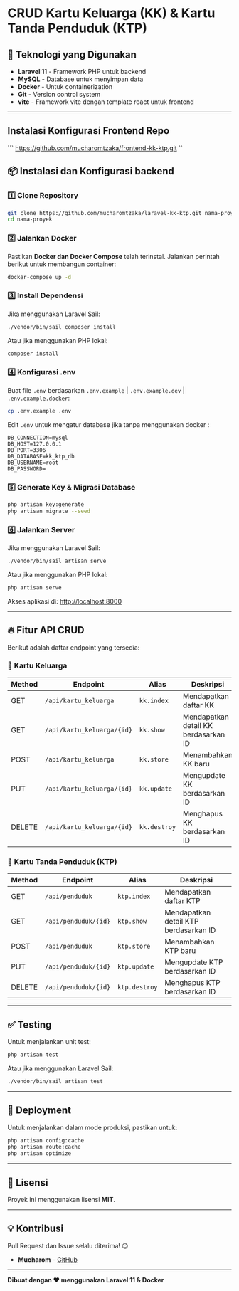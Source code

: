 # CRUD Kartu Keluarga (KK) & Kartu Tanda Penduduk (KTP)

## 📌 Teknologi yang Digunakan
- **Laravel 11** - Framework PHP untuk backend
- **MySQL** - Database untuk menyimpan data
- **Docker** - Untuk containerization
- **Git** - Version control system
- **vite** - Framework vite dengan template react untuk frontend 
---

## Instalasi Konfigurasi Frontend Repo
``` https://github.com/mucharomtzaka/frontend-kk-ktp.git ``

## 📦 Instalasi dan Konfigurasi backend 

### 1️⃣ **Clone Repository**
```sh
git clone https://github.com/mucharomtzaka/laravel-kk-ktp.git nama-proyek
cd nama-proyek
```

### 2️⃣ **Jalankan Docker**
Pastikan **Docker dan Docker Compose** telah terinstal. Jalankan perintah berikut untuk membangun container:
```sh
docker-compose up -d
```

### 3️⃣ **Install Dependensi**
Jika menggunakan Laravel Sail:
```sh
./vendor/bin/sail composer install
```
Atau jika menggunakan PHP lokal:
```sh
composer install
```

### 4️⃣ **Konfigurasi .env**
Buat file `.env` berdasarkan `.env.example` | `.env.example.dev` | `.env.example.docker`:
```sh
cp .env.example .env
```
Edit `.env` untuk mengatur database jika tanpa menggunakan docker :
```
DB_CONNECTION=mysql
DB_HOST=127.0.0.1
DB_PORT=3306
DB_DATABASE=kk_ktp_db
DB_USERNAME=root
DB_PASSWORD=
```

### 5️⃣ **Generate Key & Migrasi Database**
```sh
php artisan key:generate
php artisan migrate --seed
```

### 6️⃣ **Jalankan Server**
Jika menggunakan Laravel Sail:
```sh
./vendor/bin/sail artisan serve
```
Atau jika menggunakan PHP lokal:
```sh
php artisan serve
```
Akses aplikasi di: [http://localhost:8000](http://localhost:8000)

---

## 🔥 Fitur API CRUD
Berikut adalah daftar endpoint yang tersedia:

### 📌 **Kartu Keluarga**
| Method | Endpoint | Alias | Deskripsi |
|--------|----------|--------|------------|
| GET | `/api/kartu_keluarga` | `kk.index` | Mendapatkan daftar KK |
| GET | `/api/kartu_keluarga/{id}` | `kk.show` | Mendapatkan detail KK berdasarkan ID |
| POST | `/api/kartu_keluarga` | `kk.store` | Menambahkan KK baru |
| PUT | `/api/kartu_keluarga/{id}` | `kk.update` | Mengupdate KK berdasarkan ID |
| DELETE | `/api/kartu_keluarga/{id}` | `kk.destroy` | Menghapus KK berdasarkan ID |

### 📌 **Kartu Tanda Penduduk (KTP)**
| Method | Endpoint | Alias | Deskripsi |
|--------|----------|--------|------------|
| GET | `/api/penduduk` | `ktp.index` | Mendapatkan daftar KTP |
| GET | `/api/penduduk/{id}` | `ktp.show` | Mendapatkan detail KTP berdasarkan ID |
| POST | `/api/penduduk` | `ktp.store` | Menambahkan KTP baru |
| PUT | `/api/penduduk/{id}` | `ktp.update` | Mengupdate KTP berdasarkan ID |
| DELETE | `/api/penduduk/{id}` | `ktp.destroy` | Menghapus KTP berdasarkan ID |

---

## ✅ Testing
Untuk menjalankan unit test:
```sh
php artisan test
```
Atau jika menggunakan Laravel Sail:
```sh
./vendor/bin/sail artisan test
```

---

## 🚀 Deployment
Untuk menjalankan dalam mode produksi, pastikan untuk:
```sh
php artisan config:cache
php artisan route:cache
php artisan optimize
```

---

## 📜 Lisensi
Proyek ini menggunakan lisensi **MIT**.

---

## 💡 Kontribusi
Pull Request dan Issue selalu diterima! 😊
- **Mucharom** - [GitHub](https://github.com/mucharomtzaka)
---

**Dibuat dengan ❤️ menggunakan Laravel 11 & Docker**

